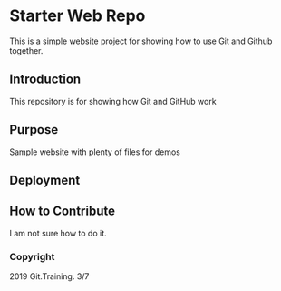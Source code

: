 # Starter Web Repo

This is a simple website project for showing how to use Git and Github together.

## Introduction
This repository is for showing how Git and GitHub work

## Purpose

Sample website with plenty of files for demos

## Deployment

## How to Contribute

I am not sure how to do it.

### Copyright

2019 Git.Training. 3/7